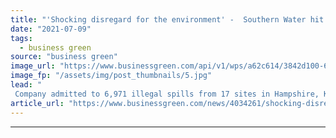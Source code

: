 ```yaml
---
title: "'Shocking disregard for the environment' -  Southern Water hit with record £90m fine over sewage spills"
date: "2021-07-09"
tags: 
  - business green
source: "business green"
image_url: "https://www.businessgreen.com/api/v1/wps/a62c614/3842d100-6cec-4079-8243-68092c298d5a/5/sewage-treatment-185x114.jpg"
image_fp: "/assets/img/post_thumbnails/5.jpg"
lead: "
 Company admitted to 6,971 illegal spills from 17 sites in Hampshire, Kent and West Sussex between 2010 and 2015 ..."
article_url: "https://www.businessgreen.com/news/4034261/shocking-disregard-environment-southern-water-hit-record-gbp90m-fine-sewage-spills"
---
```


---
